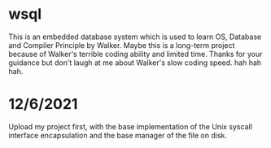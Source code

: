 # wsql
This is an embedded database system which is used to learn OS, Database and Compiler Principle by Walker.
Maybe this is a long-term project because of Walker's terrible coding ability and limited time.
Thanks for your guidance but don't laugh at me about Walker's slow coding speed. hah hah hah.

# 12/6/2021
Upload my project first, with the base implementation of the Unix syscall interface encapsulation and the base manager of the file on disk.
